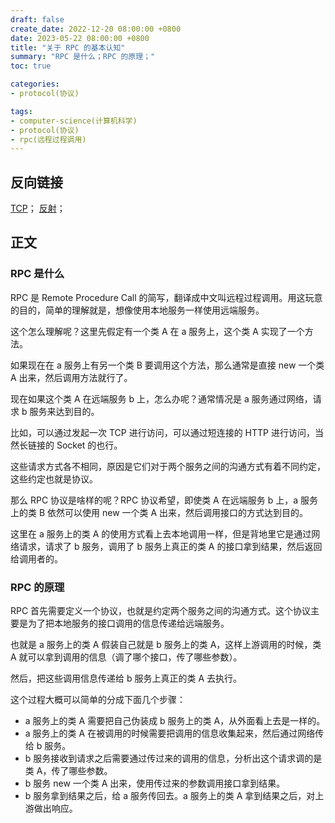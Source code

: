 ```yaml
---
draft: false
create_date: 2022-12-20 08:00:00 +0800
date: 2023-05-22 08:00:00 +0800
title: "关于 RPC 的基本认知"
summary: "RPC 是什么；RPC 的原理；"
toc: true

categories:
- protocol(协议)

tags:
- computer-science(计算机科学)
- protocol(协议)
- rpc(远程过程调用)
---
```


## 反向链接

[TCP](/计算机/协议/TCP)；
[反射](/计算机/编程语言/Golang/反射)；


## 正文

### RPC 是什么

RPC 是 Remote Procedure Call 的简写，翻译成中文叫远程过程调用。用这玩意的目的，简单的理解就是，想像使用本地服务一样使用远端服务。

这个怎么理解呢？这里先假定有一个类 A 在 a 服务上，这个类 A 实现了一个方法。

如果现在在 a 服务上有另一个类 B 要调用这个方法，那么通常是直接 new 一个类 A 出来，然后调用方法就行了。

现在如果这个类 A 在远端服务 b 上，怎么办呢？通常情况是 a 服务通过网络，请求 b 服务来达到目的。

比如，可以通过发起一次 TCP 进行访问，可以通过短连接的 HTTP 进行访问，当然长链接的 Socket 的也行。

这些请求方式各不相同，原因是它们对于两个服务之间的沟通方式有着不同约定，这些约定也就是协议。

那么 RPC 协议是啥样的呢？RPC 协议希望，即使类 A 在远端服务 b 上，a 服务上的类 B 依然可以使用 new 一个类 A 出来，然后调用接口的方式达到目的。

这里在 a 服务上的类 A 的使用方式看上去本地调用一样，但是背地里它是通过网络请求，请求了 b 服务，调用了 b 服务上真正的类 A 的接口拿到结果，然后返回给调用者的。

### RPC 的原理

RPC 首先需要定义一个协议，也就是约定两个服务之间的沟通方式。这个协议主要是为了把本地服务的接口调用的信息传递给远端服务。

也就是 a 服务上的类 A 假装自己就是 b 服务上的类 A，这样上游调用的时候，类 A 就可以拿到调用的信息（调了哪个接口，传了哪些参数）。

然后，把这些调用信息传递给 b 服务上真正的类 A 去执行。

这个过程大概可以简单的分成下面几个步骤：

- a 服务上的类 A 需要把自己伪装成 b 服务上的类 A，从外面看上去是一样的。
- a 服务上的类 A 在被调用的时候需要把调用的信息收集起来，然后通过网络传给 b 服务。
- b 服务接收到请求之后需要通过传过来的调用的信息，分析出这个请求调的是类 A，传了哪些参数。
- b 服务 new 一个类 A 出来，使用传过来的参数调用接口拿到结果。
- b 服务拿到结果之后，给 a 服务传回去。a 服务上的类 A 拿到结果之后，对上游做出响应。

